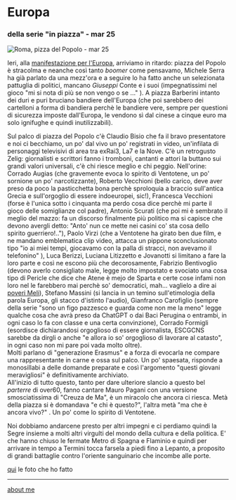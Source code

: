 # Europa  
### della serie "in piazza" - mar 25  
 
![](https://i.postimg.cc/cL32jdSw/Immagine-2025-03-16-093051.jpg "Roma, pizza del Popolo - mar 25")    

Ieri, alla [manifestazione per l'Europa](https://www.rainews.it/video/2025/03/serra-in-un-mondo-in-frantumi-una-piazza-che-unisce-persone-e-idee-e-uno-scandalo-3ab8501e-b2ea-4833-a7a4-0f1a0c129a1d.html), arriviamo in ritardo: piazza del Popolo è stracolma e neanche così tanto *boomer* come pensavamo, Michele Serra ha già parlato da una mezz'ora e a seguire lo ha fatto anche un selezionata pattuglia di politici, mancano *Giuseppi* Conte e i suoi (impegnatissimi nel gioco "mi si nota di più se non vengo o se ..." ).  A piazza Barberini intanto dei duri e puri bruciano bandiere dell'Europa (che poi sarebbero dei cartelloni a forma di bandiera perchè le bandiere vere, sempre per questioni di sicurezza imposte dall'Europa, le vendono sì dal cinese a cinque euro ma solo ignifughe e quindi inutilizzabili).  

Sul palco di piazza del Popolo c'è Claudio Bisio che fa il bravo presentatore e noi ci becchiamo, un po' dal vivo un po' registrati in video, un'infilata di personaggi televisivi di area tra exRai3, La7 e la Nove. C'è un retrogusto Zelig: giornalisti e scrittori fanno i tromboni, cantanti e attori la buttano sui grandi valori universali, c'è chi riesce meglio e chi peggio. Nell'orine: Corrado Augias (che gravemente evoca lo spirito di Ventotene, un po' sornione un po' narcotizzante), Roberto Vecchioni (bello carico, deve aver preso da poco la pasticchetta bona perchè sproloquia a braccio sull'antica Grecia e sull'orgoglio di essere indoeuropei, sic!), Francesca Vecchioni (forse è l'unica sotto i cinquanta ma perdo cosa dice perchè mi parte il gioco delle somiglianze col padre), Antonio Scurati (che poi mi è sembrato il meglio del mazzo: fa un discorso finalmente più politico ma si capisce che devono avergli detto: "Anto'  nun ce mette nei casini co' sta cosa dello spirito guerriero!.."), Paolo Virzi (che a Ventotene ha girato ben due film, e ne mandano emblematica clip video, attacca un pippone sconclusionato tipo "io ai miei tempi, giocavamo con la palla di stracci, non avevamo il telefonino" ), Luca Berizzi, Luciana Litizzetto e Jovanotti si limitano a fare la loro parte e così ne escono più che decorosamente, Fabrizio Bentivoglio (devono averlo consigliato male, legge molto impostato e svociato una cosa tipo di Pericle che dice che Atene è mejo de Sparta e certe cose infami non loro nel le farebbero mai perchè so' democratici, mah... vaglielo a dire ai [poveri Meli](https://www.treccani.it/magazine/chiasmo/lettere_e_arti/Dialogo/SSC_Mandolfo_Tucidide_Meli_Ateniesi.html)), Stefano Massini (si lancia in un temino sull'etimologia della parola Europa, gli stacco d'istinto l'audio), Gianfranco Carofiglio (sempre della serie "sono un figo pazzesco e guarda come non me la meno" legge qualche cosa che avrà preso da ChatGPT o dai Baci Perugina o entrambi, in ogni caso lo fa con classe e una certa convinzione), Corrado Formigli (esordisce dichiarandosi orgoglioso di essere giornalista, ESCGCNS sarebbe da dirgli o anche "e allora io so' orgoglioso di lavorare al catasto", in ogni caso non mi pare poi vada molto oltre).  
Molti parlano di "generazione Erasmus" e a forza di evocarla ne compare una rappresentante in carne e ossa sul palco. Un po' spaesata, risponde a monosillabi a delle domande preparate e così l'argomento "questi giovani meravigliosi" è definitivamente archiviato.    
All'inizio di tutto questo, tanto per dare ulteriore slancio a questo bel *parterre* di over60, fanno cantare Mauro Pagani con una versione smosciatissima di "Creuza de Ma", è un miracolo che ancora ci riesca. Metà della piazza si è domandava "e chi è questo?", l'altra metà "ma che è ancora vivo?" . Un po' come lo spirito di Ventotene.  

Noi dobbiamo andarcene presto per altri impegni e ci perdiamo quindi la Segre insieme a molti altri virgulti del mondo della cultura e della politica. E' che hanno chiuso le fermate Metro di Spagna e Flaminio e quindi per arrivare in tempo a Termini tocca farsela a piedi fino a Lepanto, a proposito di grandi battaglie contro l'oriente sanguinario che incombe alle porte.    

[qui](https://www.flickr.com/gp/cacioman/0KNt826gxz) le foto che ho fatto  

---  
[about me](https://about.me/cacioman)  

